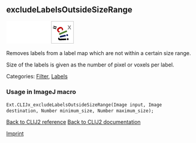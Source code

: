 ## excludeLabelsOutsideSizeRange
<img src="images/mini_empty_logo.png"/><img src="images/mini_empty_logo.png"/><img src="images/mini_clijx_logo.png"/>

Removes labels from a label map which are not within a certain size range.

Size of the labels is given as the number of pixel or voxels per label.

Categories: [Filter](https://clij.github.io/clij2-docs/reference__filter), [Labels](https://clij.github.io/clij2-docs/reference__label)

### Usage in ImageJ macro
```
Ext.CLIJx_excludeLabelsOutsideSizeRange(Image input, Image destination, Number minimum_size, Number maximum_size);
```


[Back to CLIJ2 reference](https://clij.github.io/clij2-docs/reference)
[Back to CLIJ2 documentation](https://clij.github.io/clij2-docs)

[Imprint](https://clij.github.io/imprint)
